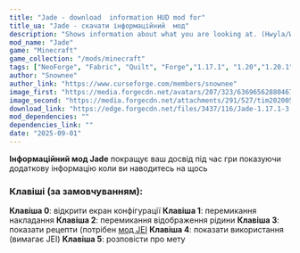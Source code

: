 ```yaml
---
title: "Jade - download  information HUD mod for"
title_ua: "Jade - скачати інформаційний  мод"
description: "Shows information about what you are looking at. (Hwyla/WAILA fork for Minecraft 1.16+)"
mod_name: "Jade"
game: "Minecraft"
game_collection: "/mods/minecraft"
tags: ["NeoForge", "Fabric", "Quilt", "Forge","1.17.1", "1.20","1.20.1", "1.21.1", "1.21.4", "1.21.6", "1.21.7", "1.21.8"]
author: "Snownee"
author_link: "https://www.curseforge.com/members/snownee"
image_first: "https://media.forgecdn.net/avatars/207/323/636965628804677340.png"
image_second: "https://media.forgecdn.net/attachments/291/527/tim20200511195706.png"
download_link: "https://edge.forgecdn.net/files/3437/116/Jade-1.17.1-3.1.2.jar"
mod_dependencies: ""
dependencies_link: ""
date: "2025-09-01"
---
```


**Інформаційний мод Jade** покращує ваш досвід під час гри показуючи додаткову інформацію коли ви наводитесь на щось

### Клавіші (за замовчуванням):
**Клавіша 0**: відкрити екран конфігурації
**Клавіша 1**: перемикання накладання
**Клавіша 2**: перемикання відображення рідини
**Клавіша 3**: показати рецепти (потрібен [мод JEI](mods/minecraft/just-enough-items-jei)
**Клавіша 4**: показати використання (вимагає JEI)
**Клавіша 5**: розповісти про мету

